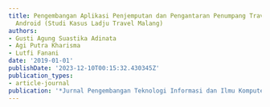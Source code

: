 ```yaml
---
title: Pengembangan Aplikasi Penjemputan dan Pengantaran Penumpang Travel berbasis
  Android (Studi Kasus Ladju Travel Malang)
authors:
- Gusti Agung Suastika Adinata
- Agi Putra Kharisma
- Lutfi Fanani
date: '2019-01-01'
publishDate: '2023-12-10T00:15:32.430345Z'
publication_types:
- article-journal
publication: '*Jurnal Pengembangan Teknologi Informasi dan Ilmu Komputer*'
---
```

